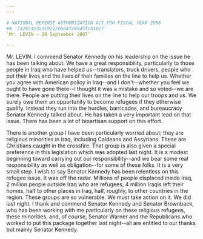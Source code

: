 ```yaml
---
---

# NATIONAL DEFENSE AUTHORIZATION ACT FOR FISCAL YEAR 2008
## `2326c3e3ad19212e684fc69d5fc81027`
`Mr. LEVIN — 28 September 2007`

---
```



Mr. LEVIN. I commend Senator Kennedy on his leadership on the issue 
he has been talking about. We have a great responsibility, particularly 
to those people in Iraq who have helped us--translators, truck drivers, 
people who put their lives and the lives of their families on the line 
to help us. Whether you agree with American policy in Iraq--and I 
don't--whether you feel we ought to have gone there--I thought it was a 
mistake and so voted--we are there. People are putting their lives on 
the line to help our troops and us. We surely owe them an opportunity 
to become refugees if they otherwise qualify. Instead they run into the 
hurdles, barricades, and bureaucracy Senator Kennedy talked about. He 
has taken a very important lead on that issue. There has been a lot of 
bipartisan support on this effort.

There is another group I have been particularly worried about; they 
are religious minorities in Iraq, including Caldeans and Assyrians. 
These are Christians caught in the crossfire. That group is also given 
a special preference in this legislation which was adopted last night. 
It is a modest beginning toward carrying out our responsibility--and we 
bear some real responsibility as well as obligation--for some of these 
folks. It is a very small step. I wish to say Senator Kennedy has been 
relentless on this refugee issue. It was off the radar. Millions of 
people displaced inside Iraq, 2 million people outside Iraq who are 
refugees, 4 million Iraqis left their homes, half to other places in 
Iraq, half, roughly, to other countries in the region. These groups are 
so vulnerable. We must take action on it. We did last night. I thank 
and commend Senator Kennedy and Senator Brownback, who has been working 
with me particularly on these religious refugees, these minorities, 
and, of course, Senator Warner and the Republicans who worked to put 
this package together last night--all are entitled to our thanks but 
mainly Senator Kennedy.